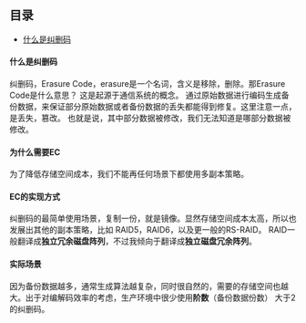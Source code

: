 ## 目录
- [什么是纠删码](#为什么需要EC)
#### 什么是纠删码
纠删码，Erasure Code，erasure是一个名词，含义是移除，删除。那Erasure Code是什么意思？ 这是起源于通信系统的概念。
通过原始数据进行编码生成备份数据，来保证部分原始数据或者备份数据的丢失都能得到修复。这里注意一点，是丢失，篡改。
也就是说，其中部分数据被修改，我们无法知道是哪部分数据被修改。

#### 为什么需要EC
为了降低存储空间成本，我们不能再任何场景下都使用多副本策略。

#### EC的实现方式
纠删码的最简单使用场景，复制一份，就是镜像。显然存储空间成本太高，所以也发展出其他的副本策略，比如 RAID5，RAID6，以及更一般的RS-RAID。
RAID一般翻译成**独立冗余磁盘阵列**，不过我倾向于翻译成**独立磁盘冗余阵列**。


#### 实际场景
因为备份数据越多，通常生成算法越复杂，同时很自然的，需要的存储空间也越大。出于对编解码效率的考虑，生产环境中很少使用**阶数**（备份数据份数） 大于2的纠删码。
